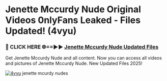 # Jenette Mccurdy Nude Original Videos 0nlyFans Leaked - Files Updated! (4vyu)

<h3>🔴 CLICK HERE 🌐==►► <a href="https://tinyurl.com/52m3yx9h" rel="nofollow">Jenette Mccurdy Nude Updated Files</a></h3>

Get Jenette Mccurdy Nude and all content. Now you can access all videos and pictures of Jenette Mccurdy Nude. New Updated Files 2025!

[![4vyu](https://i.imgur.com/TnHtlc8.gif)](https://tinyurl.com/52m3yx9h)
jenette mcurdy nudes